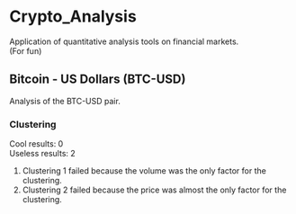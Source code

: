 # Crypto_Analysis
Application of quantitative analysis tools on financial markets.   
(For fun)

## Bitcoin - US Dollars (BTC-USD)
Analysis of the BTC-USD pair.
### Clustering
Cool results: 0   
Useless results: 2

1. Clustering 1 failed because the volume was the only factor for the clustering.
2. Clustering 2 failed because the price was almost the only factor for the clustering.